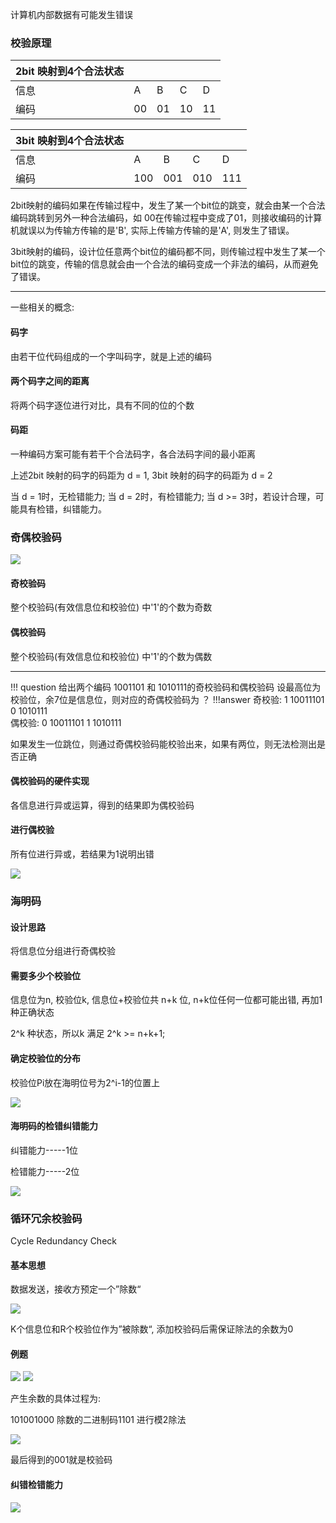 
计算机内部数据有可能发生错误

### 校验原理


| 2bit 映射到4个合法状态| | | |  |
| ----- | ---- | --- | --- | --- |
| 信息  | A    | B   | C   | D   |
| 编码  | 00   | 01  | 10  | 11  |


| 3bit 映射到4个合法状态 | | | | |
| ----- | --- | --- | --- | --- |
| 信息 | A | B | C | D |
| 编码 | 100 | 001 | 010 | 111 |

2bit映射的编码如果在传输过程中，发生了某一个bit位的跳变，就会由某一个合法编码跳转到另外一种合法编码，如 00在传输过程中变成了01，则接收编码的计算机就误以为传输方传输的是'B', 实际上传输方传输的是'A', 则发生了错误。

3bit映射的编码，设计位任意两个bit位的编码都不同，则传输过程中发生了某一个bit位的跳变，传输的信息就会由一个合法的编码变成一个非法的编码，从而避免了错误。

--------------
一些相关的概念:

#### 码字

由若干位代码组成的一个字叫码字，就是上述的编码

#### 两个码字之间的距离

将两个码字逐位进行对比，具有不同的位的个数

#### 码距

一种编码方案可能有若干个合法码字，各合法码字间的最小距离

上述2bit 映射的码字的码距为 d = 1, 3bit 映射的码字的码距为 d = 2

当 d = 1时，无检错能力; 当 d = 2时，有检错能力; 当 d >= 3时，若设计合理，可能具有检错，纠错能力。

### 奇偶校验码

<img src="../../images/QQ截图20201202104437.png">

#### 奇校验码

整个校验码(有效信息位和校验位) 中'1'的个数为奇数

#### 偶校验码

整个校验码(有效信息位和校验位) 中'1'的个数为偶数


-----------------------------------
!!! question
	给出两个编码 1001101 和 1010111的奇校验码和偶校验码
	设最高位为校验位，余7位是信息位，则对应的奇偶校验码为 ？
!!!answer
	奇校验: 1 10011101    0 1010111    
	偶校验: 0 10011101    1 1010111

如果发生一位跳位，则通过奇偶校验码能校验出来，如果有两位，则无法检测出是否正确

#### 偶校验码的硬件实现

各信息进行异或运算，得到的结果即为偶校验码

#### 进行偶校验

所有位进行异或，若结果为1说明出错

<img src="../../images/QQ截图20201202110511.png">


### 海明码

#### 设计思路

将信息位分组进行奇偶校验

#### 需要多少个校验位

信息位为n, 校验位k, 信息位+校验位共 n+k 位, n+k位任何一位都可能出错, 再加1种正确状态

2^k 种状态，所以k 满足 2^k >= n+k+1;

#### 确定校验位的分布

校验位Pi放在海明位号为2^i-1的位置上

<img src="../../images/QQ截图20201202112109.png">

#### 海明码的检错纠错能力

纠错能力-----1位

检错能力-----2位

<img src="../../images/QQ截图20201202143031.png">

### 循环冗余校验码

Cycle Redundancy Check

#### 基本思想

数据发送，接收方预定一个”除数“

<img src="../../images/QQ截图20201202143638.png">

K个信息位和R个校验位作为”被除数“, 添加校验码后需保证除法的余数为0

#### 例题

<img src="../../images/QQ截图20201202145751.png">

<img src="../../images/QQ截图20201202153246.png">

产生余数的具体过程为: 

101001000 除数的二进制码1101 进行模2除法

<img src="../../images/QQ截图20201202151419.png">

最后得到的001就是校验码

#### 纠错检错能力

<img src="../../images/QQ截图20201202153956.png">





